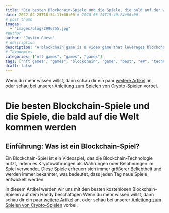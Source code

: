 ```yaml
---
title: "Die besten Blockchain-Spiele und die Spiele, die bald auf der Welt erscheinen werden"
date: 2022-02-25T18:54:11+06:00 # 2020-03-14T15:40:24+06:00
# post thumb
images:
  - "images/blog/2996255.jpg"
#author
author: "Justin Guese"
# description
description: "A blockchain game is a video game that leverages blockchain technology by using cryptocurrencies as in-game currencies or rewards. These games have been steadil"
# Taxonomies
categories: ["nft games", "games", "games"]
tags: ["nft games", "games", "blockchain", "game", "best", "##", "technology"]
draft: false
---
```



Wenn du mehr wissen willst, dann schau dir ein paar [weitere Artikel](/blog/) an, oder schau bei unserer [Anleitung zum Spielen von Crypto-Spielen](/services/how-do-i-get-started/) vorbei.

# Die besten Blockchain-Spiele und die Spiele, die bald auf die Welt kommen werden

## Einführung: Was ist ein Blockchain-Spiel?

Ein Blockchain-Spiel ist ein Videospiel, das die Blockchain-Technologie nutzt, indem es Kryptowährungen als Währungen oder Belohnungen im Spiel verwendet. Diese Spiele erfreuen sich immer größerer Beliebtheit und werden immer bekannter, was bedeutet, dass jeden Tag neue Spiele entwickelt werden.

In diesem Artikel werden wir uns mit den besten kostenlosen Blockchain-Spielen auf dem Handy beschäftigen
Wenn du mehr wissen willst, dann schau dir ein paar [weitere Artikel](/blog/) an, oder schau bei unserer [Anleitung zum Spielen von Crypto-Spielen](/services/how-do-i-get-started/) vorbei.

